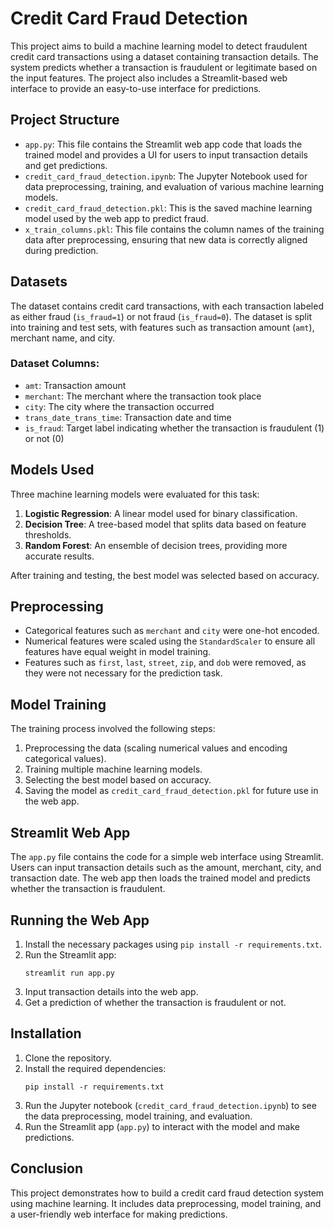 
# Credit Card Fraud Detection

This project aims to build a machine learning model to detect fraudulent credit card transactions using a dataset containing transaction details. The system predicts whether a transaction is fraudulent or legitimate based on the input features. The project also includes a Streamlit-based web interface to provide an easy-to-use interface for predictions.

## Project Structure

- `app.py`: This file contains the Streamlit web app code that loads the trained model and provides a UI for users to input transaction details and get predictions.
- `credit_card_fraud_detection.ipynb`: The Jupyter Notebook used for data preprocessing, training, and evaluation of various machine learning models.
- `credit_card_fraud_detection.pkl`: This is the saved machine learning model used by the web app to predict fraud.
- `x_train_columns.pkl`: This file contains the column names of the training data after preprocessing, ensuring that new data is correctly aligned during prediction.

## Datasets

The dataset contains credit card transactions, with each transaction labeled as either fraud (`is_fraud=1`) or not fraud (`is_fraud=0`). The dataset is split into training and test sets, with features such as transaction amount (`amt`), merchant name, and city.

### Dataset Columns:
- `amt`: Transaction amount
- `merchant`: The merchant where the transaction took place
- `city`: The city where the transaction occurred
- `trans_date_trans_time`: Transaction date and time
- `is_fraud`: Target label indicating whether the transaction is fraudulent (1) or not (0)

## Models Used

Three machine learning models were evaluated for this task:

1. **Logistic Regression**: A linear model used for binary classification.
2. **Decision Tree**: A tree-based model that splits data based on feature thresholds.
3. **Random Forest**: An ensemble of decision trees, providing more accurate results.

After training and testing, the best model was selected based on accuracy.

## Preprocessing

- Categorical features such as `merchant` and `city` were one-hot encoded.
- Numerical features were scaled using the `StandardScaler` to ensure all features have equal weight in model training.
- Features such as `first`, `last`, `street`, `zip`, and `dob` were removed, as they were not necessary for the prediction task.

## Model Training

The training process involved the following steps:

1. Preprocessing the data (scaling numerical values and encoding categorical values).
2. Training multiple machine learning models.
3. Selecting the best model based on accuracy.
4. Saving the model as `credit_card_fraud_detection.pkl` for future use in the web app.

## Streamlit Web App

The `app.py` file contains the code for a simple web interface using Streamlit. Users can input transaction details such as the amount, merchant, city, and transaction date. The web app then loads the trained model and predicts whether the transaction is fraudulent.

## Running the Web App

1. Install the necessary packages using `pip install -r requirements.txt`.
2. Run the Streamlit app:
   ```
   streamlit run app.py
   ```
3. Input transaction details into the web app.
4. Get a prediction of whether the transaction is fraudulent or not.

## Installation

1. Clone the repository.
2. Install the required dependencies:
   ```
   pip install -r requirements.txt
   ```
3. Run the Jupyter notebook (`credit_card_fraud_detection.ipynb`) to see the data preprocessing, model training, and evaluation.
4. Run the Streamlit app (`app.py`) to interact with the model and make predictions.

## Conclusion

This project demonstrates how to build a credit card fraud detection system using machine learning. It includes data preprocessing, model training, and a user-friendly web interface for making predictions.

